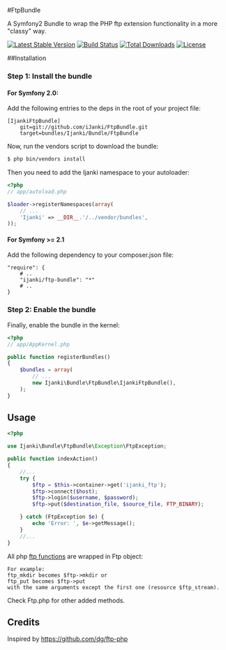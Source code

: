 #FtpBundle

A Symfony2 Bundle to wrap the PHP ftp extension functionality in a more "classy" way.

[![Latest Stable Version](https://poser.pugx.org/ijanki/ftp-bundle/v/stable)](https://packagist.org/packages/ijanki/ftp-bundle) [![Build Status](https://secure.travis-ci.org/iJanki/FtpBundle.png?branch=master)](http://travis-ci.org/iJanki/FtpBundle) [![Total Downloads](https://poser.pugx.org/ijanki/ftp-bundle/downloads)](https://packagist.org/packages/ijanki/ftp-bundle) [![License](https://poser.pugx.org/ijanki/ftp-bundle/license)](https://packagist.org/packages/ijanki/ftp-bundle)

##Installation

### Step 1: Install the bundle

#### For Symfony 2.0:

Add the following entries to the deps in the root of your project file:

```
[IjankiFtpBundle]
    git=git://github.com/iJanki/FtpBundle.git
    target=bundles/Ijanki/Bundle/FtpBundle
```

Now, run the vendors script to download the bundle:

``` bash
$ php bin/vendors install
```

Then you need to add the Ijanki namespace to your autoloader:

``` php
<?php
// app/autoload.php

$loader->registerNamespaces(array(
    // ...
    'Ijanki' => __DIR__.'/../vendor/bundles',
));
```

#### For Symfony >= 2.1

Add the following dependency to your composer.json file:

    "require": {
        # ..
        "ijanki/ftp-bundle": "*"
        # ..
    }

### Step 2: Enable the bundle

Finally, enable the bundle in the kernel:

``` php
<?php
// app/AppKernel.php

public function registerBundles()
{
    $bundles = array(
        // ...
        new Ijanki\Bundle\FtpBundle\IjankiFtpBundle(),
    );
}
```

## Usage

``` php
<?php

use Ijanki\Bundle\FtpBundle\Exception\FtpException;

public function indexAction()
{
    //...
    try {
        $ftp = $this->container->get('ijanki_ftp');
    	$ftp->connect($host);
    	$ftp->login($username, $password);
    	$ftp->put($destination_file, $source_file, FTP_BINARY);

    } catch (FtpException $e) {
    	echo 'Error: ', $e->getMessage();
    }
    //...
}
```

All php [ftp functions](http://php.net/manual/en/ref.ftp.php) are wrapped in Ftp object:

```
For example:
ftp_mkdir becomes $ftp->mkdir or
ftp_put becomes $ftp->put
with the same arguments except the first one (resource $ftp_stream).
```

Check Ftp.php for other added methods.

## Credits

Inspired by https://github.com/dg/ftp-php


